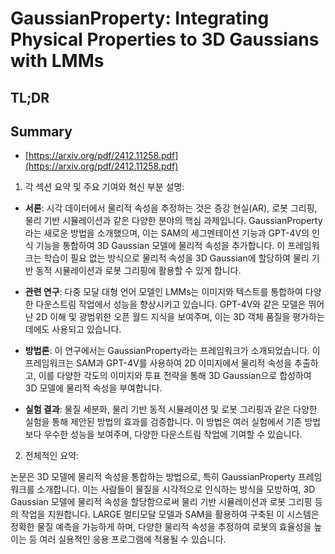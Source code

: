 # GaussianProperty: Integrating Physical Properties to 3D Gaussians with LMMs
## TL;DR
## Summary
- [https://arxiv.org/pdf/2412.11258.pdf](https://arxiv.org/pdf/2412.11258.pdf)

1. 각 섹션 요약 및 주요 기여와 혁신 부분 설명:

- **서론**: 시각 데이터에서 물리적 속성을 추정하는 것은 증강 현실(AR), 로봇 그리핑, 물리 기반 시뮬레이션과 같은 다양한 분야의 핵심 과제입니다. GaussianProperty라는 새로운 방법을 소개했으며, 이는 SAM의 세그멘테이션 기능과 GPT-4V의 인식 기능을 통합하여 3D Gaussian 모델에 물리적 속성을 추가합니다. 이 프레임워크는 학습이 필요 없는 방식으로 물리적 속성을 3D Gaussian에 할당하여 물리 기반 동적 시뮬레이션과 로봇 그리핑에 활용할 수 있게 합니다.

- **관련 연구**: 다중 모달 대형 언어 모델인 LMMs는 이미지와 텍스트를 통합하여 다양한 다운스트림 작업에서 성능을 향상시키고 있습니다. GPT-4V와 같은 모델은 뛰어난 2D 이해 및 광범위한 오픈 월드 지식을 보여주며, 이는 3D 객체 품질을 평가하는 데에도 사용되고 있습니다.

- **방법론**: 이 연구에서는 GaussianProperty라는 프레임워크가 소개되었습니다. 이 프레임워크는 SAM과 GPT-4V를 사용하여 2D 이미지에서 물리적 속성을 추출하고, 이를 다양한 각도의 이미지와 투표 전략을 통해 3D Gaussian으로 합성하여 3D 모델에 물리적 속성을 부여합니다.

- **실험 결과**: 물질 세분화, 물리 기반 동적 시뮬레이션 및 로봇 그리핑과 같은 다양한 실험을 통해 제안된 방법의 효과를 검증합니다. 이 방법은 여러 실험에서 기존 방법보다 우수한 성능을 보여주며, 다양한 다운스트림 작업에 기여할 수 있습니다.

2. 전체적인 요약:

논문은 3D 모델에 물리적 속성을 통합하는 방법으로, 특히 GaussianProperty 프레임워크를 소개합니다. 이는 사람들이 물질을 시각적으로 인식하는 방식을 모방하여, 3D Gaussian 모델에 물리적 속성을 할당함으로써 물리 기반 시뮬레이션과 로봇 그리핑 등의 작업을 지원합니다. LARGE 멀티모달 모델과 SAM을 활용하여 구축된 이 시스템은 정확한 물질 예측을 가능하게 하며, 다양한 물리적 속성을 추정하여 로봇의 효율성을 높이는 등 여러 실용적인 응용 프로그램에 적용될 수 있습니다.